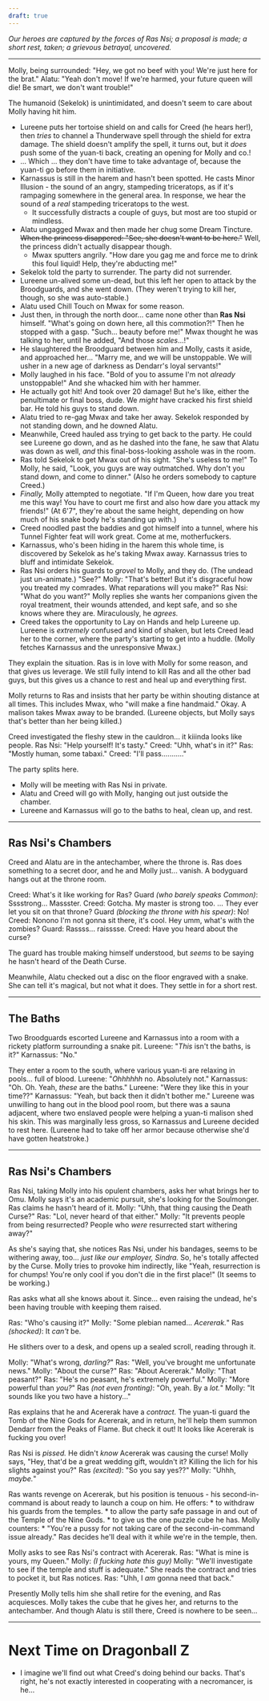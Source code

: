 ```yaml
---
draft: true
---
```

*Our heroes are captured by the forces of Ras Nsi; a proposal is made; a short rest, taken; a grievous betrayal, uncovered.*

---

Molly, being surrounded: "Hey, we got no beef with you! We're just here for the brat."
Alatu: "Yeah don't move! If we're harmed, your future queen will die! Be smart, we don't want trouble!"

The humanoid (Sekelok) is unintimidated, and doesn't seem to care about Molly having hit him.

* Lureene puts her tortoise shield on and calls for Creed (he hears her!), then *tries* to channel a Thunderwave spell through the shield for extra damage. The shield doesn't amplify the spell, it turns out, but it *does* push some of the yuan-ti back, creating an opening for Molly and co.!
* ... Which ... they don't have time to take advantage of, because the yuan-ti go before them in initiative.
* Karnassus is still in the harem and hasn't been spotted. He casts Minor Illusion - the sound of an angry, stampeding triceratops, as if it's rampaging somewhere in the general area. In response, we hear the sound of a *real* stampeding triceratops to the west.
    * It successfully distracts a couple of guys, but most are too stupid or mindless.
* Alatu ungagged Mwax and then made her chug some Dream Tincture. ~~When the princess disappered: "See, she doesn't want to be here."~~ Well, the princess didn't actually disappear though.
    * Mwax sputters angrily. "How dare you gag me and force me to drink this foul liquid! Help, they're abducting me!"
* Sekelok told the party to surrender. The party did not surrender.
* Lureene un-alived some un-dead, but this left her open to attack by the Broodguards, and she went down. (They weren't trying to kill her, though, so she was auto-stable.)
* Alatu used Chill Touch on Mwax for some reason.
* Just then, in through the north door... came none other than **Ras Nsi** himself.
  "What's going on down here, all this commotion?!"
  Then he stopped with a gasp. "Such... beauty before me!"
  Mwax thought he was talking to her, until he added, "And those *scales*...!"
* He slaughtered the Broodguard between him and Molly, casts it aside, and approached her... "Marry me, and we will be unstoppable. We will usher in a new age of darkness as Dendarr's loyal servants!"
* Molly laughed in his face. "Bold of you to assume I'm not *already* unstoppable!" And she whacked him with her hammer.
* He actually got hit! And took over 20 damage! But he's like, either the penultimate or final boss, dude. We *might* have cracked his first shield bar. He told his guys to stand down.
* Alatu tried to re-gag Mwax and take her away. Sekelok responded by not standing down, and he downed Alatu.
* Meanwhile, Creed hauled ass trying to get back to the party. He could see Lureene go down, and as he dashed into the fane, he saw that Alatu was down as well, *and* this final-boss-looking asshole was in the room.
* Ras told Sekelok to get Mwax out of his sight. "She's useless to me!" To Molly, he said, "Look, you guys are way outmatched. Why don't you stand down, and come to dinner." (Also he orders somebody to capture Creed.)
* *Finally,* Molly attempted to negotiate. "If I'm Queen, how dare you treat me this way! You have to court me first and also how dare you attack my friends!" (At 6'7", they're about the same height, depending on how much of his snake body he's standing up with.)
* Creed noodled past the baddies and got himself into a tunnel, where his Tunnel Fighter feat will work great. Come at me, motherfuckers.
* Karnassus, who's been hiding in the harem this whole time, is discovered by Sekelok as he's taking Mwax away. Karnassus tries to bluff and intimidate Sekelok.
* Ras Nsi orders his guards to *grovel* to Molly, and they do. (The undead just un-animate.) "See?"
  Molly: "That's better! But it's disgraceful how you treated my comrades. What reparations will you make?"
  Ras Nsi: "What do you want?"
  Molly replies she wants her companions given the royal treatment, their wounds attended, and kept safe, and so she knows where they are. Miraculously, he *agrees.*
* Creed takes the opportunity to Lay on Hands and help Lureene up. Lureene is *extremely* confused and kind of shaken, but lets Creed lead her to the corner, where the party's starting to get into a huddle. (Molly fetches Karnassus and the unresponsive Mwax.)

They explain the situation. Ras is in love with Molly for some reason, and that gives us leverage. We still fully intend to kill Ras and all the other bad guys, but this gives us a chance to rest and heal up and everything first.

Molly returns to Ras and insists that her party be within shouting distance at all times. This includes Mwax, who "will make a fine handmaid."
Okay. A malison takes Mwax away to be branded. (Lureene objects, but Molly says that's better than her being killed.)

Creed investigated the fleshy stew in the cauldron... it kiiinda looks like people.
    Ras Nsi: "Help yourself! It's tasty."
    Creed: "Uhh, what's in it?"
    Ras: "Mostly human, some tabaxi."
    Creed: "I'll pass..........."

The party splits here.
* Molly will be meeting with Ras Nsi in private.
* Alatu and Creed will go with Molly, hanging out just outside the chamber.
* Lureene and Karnassus will go to the baths to heal, clean up, and rest.

---

## Ras Nsi's Chambers

Creed and Alatu are in the antechamber, where the throne is.
Ras does something to a secret door, and he and Molly just... vanish.
A bodyguard hangs out at the throne room.

Creed: What's it like working for Ras?
Guard *(who barely speaks Common)*: Sssstrong... Massster.
Creed: Gotcha. My master is strong too. ... They ever let you sit on that throne?
Guard *(blocking the throne with his spear)*: No!
Creed: Nonono I'm not gonna sit there, it's cool. Hey umm, what's with the zombies?
Guard: Rassss... raisssse.
Creed: Have you heard about the curse?

The guard has trouble making himself understood, but *seems* to be saying he hasn't heard of the Death Curse.

Meanwhile, Alatu checked out a disc on the floor engraved with a snake. She can tell it's magical, but not what it does. They settle in for a short rest.

---

## The Baths

Two Broodguards escorted Lureene and Karnassus into a room with a rickety platform surrounding a snake pit.
    Lureene: "*This* isn't the baths, is it?"
    Karnassus: "No."

They enter a room to the south, where various yuan-ti are relaxing in pools... full of blood.
    Lureene: "*Ohhhhhh* no. Absolutely not."
    Karnassus: "Oh. Oh. Yeah, *these* are the baths."
    Lureene: "Were they like this in your time??"
    Karnassus: "Yeah, but back then it didn't bother me."
Lureene was unwilling to hang out in the blood pool room, but there was a sauna adjacent, where two enslaved people were helping a yuan-ti malison shed his skin. This was marginally less gross, so Karnassus and Lureene decided to rest here. (Lureene had to take off her armor because otherwise she'd have gotten heatstroke.)

---

## Ras Nsi's Chambers

Ras Nsi, taking Molly into his opulent chambers, asks her what brings her to Omu.
Molly says it's an academic pursuit, she's looking for the Soulmonger.
Ras claims he hasn't heard of it.
Molly: "Uhh, that thing causing the Death Curse?"
Ras: "Lol, never heard of that either."
Molly: "It prevents people from being resurrected? People who *were* resurrected start withering away?"

As she's saying that, she notices Ras Nsi, under his bandages, seems to be withering away, too... *just like our employer, Sindra.*
So, he's totally affected by the Curse.
Molly tries to provoke him indirectly, like "Yeah, resurrection is for chumps! You're only cool if you don't die in the first place!"
(It seems to be working.)

Ras asks what all she knows about it.
Since... even raising the undead, he's been having trouble with keeping them raised.

Ras: "Who's causing it?"
Molly: "Some plebian named... *Acererak.*"
Ras *(shocked)*: It *can't* be.

He slithers over to a desk, and opens up a sealed scroll, reading through it.

Molly: "What's wrong, *darling?*"
Ras: "Well, you've brought me unfortunate news."
Molly: "About the curse?"
Ras: "About Acererak."
Molly: "That peasant?"
Ras: "He's no peasant, he's extremely powerful."
Molly: "More powerful than *you?*"
Ras *(not even fronting)*: "Oh, yeah. By a *lot.*"
Molly: "It sounds like you two have a history..."

Ras explains that he and Acererak have a *contract.* The yuan-ti guard the Tomb of the Nine Gods for Acererak, and in return, he'll help them summon Dendarr from the Peaks of Flame.
    But check it out! It looks like Acererak is fucking you over!

Ras Nsi is *pissed.* He didn't *know* Acererak was causing the curse!
    Molly says, "Hey, that'd be a great wedding gift, wouldn't it? Killing the lich for his slights against you?"
    Ras *(excited)*: "So you say yes??"
    Molly: "Uhhh, *maybe.*"

Ras wants revenge on Acererak, but his position is tenuous - his second-in-command is about ready to launch a coup on him.
He offers:
    * to withdraw his guards from the temples.
    * to allow the party safe passage in and out of the Temple of the Nine Gods.
    * to give us the one puzzle cube he has.
Molly counters:
    * "You're a pussy for not taking care of the second-in-command issue already."
      Ras decides he'll deal with it while we're in the temple, then.

Molly asks to see Ras Nsi's contract with Acererak.
    Ras: "What is mine is yours, my Queen."
    Molly: *(I fucking hate this guy)*
Molly: "We'll investigate to see if the temple and stuff is adequate."
She reads the contract and tries to pocket it, but Ras notices.
    Ras: "Uhh, I *am* gonna need that back."

Presently Molly tells him she shall retire for the evening, and Ras acquiesces.
Molly takes the cube that he gives her, and returns to the antechamber.
And though Alatu is still there, Creed is nowhere to be seen...

---

# Next Time on Dragonball Z

* I imagine we'll find out what Creed's doing behind our backs. That's right, he's not exactly interested in cooperating with a necromancer, is he...
